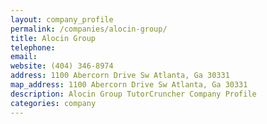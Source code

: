```yaml
---
layout: company_profile
permalink: /companies/alocin-group/
title: Alocin Group
telephone: 
email: 
website: (404) 346-8974
address: 1100 Abercorn Drive Sw Atlanta, Ga 30331
map_address: 1100 Abercorn Drive Sw Atlanta, Ga 30331
description: Alocin Group TutorCruncher Company Profile
categories: company
---
```


